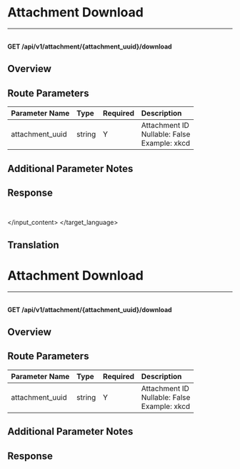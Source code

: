 # Attachment Download

---

<br />**GET /api/v1/attachment/\{attachment_uuid\}/download**

## Overview




## Route Parameters

| Parameter Name        | Type     | Required   | Description              |
|:-------------------|:-------|:-----|:----------------|
| attachment_uuid | string | Y | Attachment ID<br>Nullable: False <br>Example: xkcd <br> |


## Additional Parameter Notes







## Response
```shell
 
```




</input_content>
</target_language>
</input>

## Translation

# Attachment Download

---

<br />**GET /api/v1/attachment/{attachment_uuid}/download**

## Overview




## Route Parameters

| Parameter Name        | Type     | Required   | Description              |
|:-------------------|:-------|:-----|:----------------|
| attachment_uuid | string | Y | Attachment ID<br>Nullable: False <br>Example: xkcd <br> |


## Additional Parameter Notes







## Response
```shell
 
```